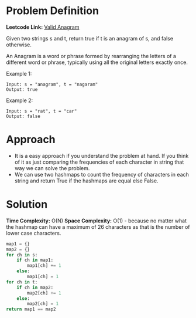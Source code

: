# Problem Definition

**Leetcode Link:** [Valid Anagram](https://leetcode.com/problems/valid-anagram/description/)

Given two strings s and t, return true if t is an anagram of s, and false otherwise.

An Anagram is a word or phrase formed by rearranging the letters of a different word or phrase, typically using all the original letters exactly once.

Example 1:
```
Input: s = "anagram", t = "nagaram"
Output: true
```

Example 2:
```
Input: s = "rat", t = "car"
Output: false
```

# Approach

- It is a easy approach if you understand the problem at hand. If you think of it as just comparing the frequencies of each character in string that way we can solve the problem.
- We can use two hashmaps to count the frequency of characters in each string and return True if the hashmaps are equal else False.

# Solution

**Time Complexity:** O(N)
**Space Complexity:** O(1) - because no matter what the hashmap can have a maximum of 26 characters as that is the number of lower case characters.

```python
map1 = {}
map2 = {}
for ch in s:
    if ch in map1:
        map1[ch] += 1
    else:
        map1[ch] = 1
for ch in t:
    if ch in map2:
        map2[ch] += 1
    else:
        map2[ch] = 1
return map1 == map2
```
